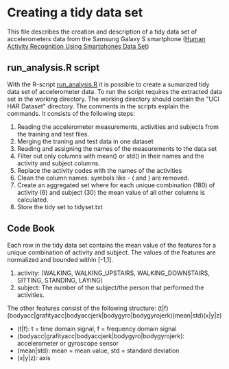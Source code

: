 # Creating a tidy data set

This file describes the creation and description of a tidy data set of accelerometers data from the Samsung Galaxy S smartphone ([Human Activity Recognition Using Smartphones Data Set](http://archive.ics.uci.edu/ml/datasets/Human+Activity+Recognition+Using+Smartphones))

## run_analysis.R script

With the R-script [run_analysis.R](https://github.com/theunderminer/datacleaning/blob/master/run_analysis.R) it is possible to create a sumarized tidy data set of accelerometer data.
To run the script requires the extracted data set in the working directory. The working directory should contain the "UCI HAR Dataset" directory.
The comments in the scripts explain the commands. It consists of the following steps:

1. Reading the accelerometer measurements, activities and subjects from the training and test files.
2. Merging the traning and test data in one dataset
3. Reading and assigning the names of the measurements to the data set
4. Filter out only columns with mean() or std() in their names and the activity and subject columns.
5. Replace the activity codes with the names of the activities
6. Clean the column names: symbols like - ( and ) are removed.
7. Create an aggregated set where for each unique combination (180) of activity (6) and subject (30) the mean value of all other columns is calculated.
8. Store the tidy set to tidyset.txt

## Code Book

Each row in the tidy data set contains the mean value of the features for a unique combination of activity and subject. The values of the features are normalized and bounded within [-1,1].

1. activity: (WALKING, WALKING_UPSTAIRS, WALKING_DOWNSTAIRS, SITTING, STANDING, LAYING)
2. subject: The number of the subject/the person that performed the activities.

The other features consist of the following structure:
(t|f)(bodyacc|grafityacc|bodyaccjerk|bodygyro|bodygyrojerk)(mean|std)(x|y|z)

* (t|f): t = time domain signal, f = frequency domain signal
* (bodyacc|grafityacc|bodyaccjerk|bodygyro|bodygyrojerk): accelerometer or gyroscope sensor
* (mean|std): mean = mean value, std = standard deviation
* (x|y|z): axis
